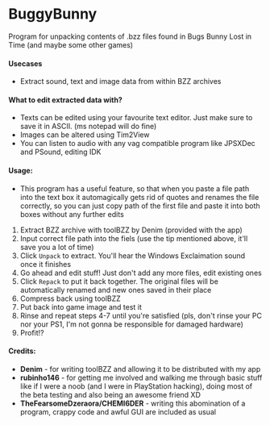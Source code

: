 # BuggyBunny
Program for unpacking contents of .bzz files found in Bugs Bunny Lost in Time (and maybe some other games)

#### Usecases
* Extract sound, text and image data from within BZZ archives

#### What to edit extracted data with?
* Texts can be edited using your favourite text editor. Just make sure to save it in ASCII. (ms notepad will do fine)
* Images can be altered using Tim2View
* You can listen to audio with any vag compatible program like JPSXDec and PSound, editing IDK

#### Usage:
* This program has a useful feature, so that when you paste a file path into the text box it automagically gets rid of quotes and renames the file correctly, so you can just copy path of the first file and paste it into both boxes without any further edits
1. Extract BZZ archive with toolBZZ by Denim (provided with the app)
2. Input correct file path into the fiels (use the tip mentioned above, it'll save you a lot of time)
3. Click `Unpack` to extract. You'll hear the Windows Exclaimation sound once it finishes
4. Go ahead and edit stuff! Just don't add any more files, edit existing ones
5. Click `Repack` to put it back together. The original files will be automatically renamed and new ones saved in their place
6. Compress back using toolBZZ
7. Put back into game image and test it
8. Rinse and repeat steps 4-7 until you're satisfied (pls, don't rinse your PC nor your PS1, I'm not gonna be responsible for damaged hardware)
9. Profit!?

#### Credits:
* __Denim__ - for writing toolBZZ and allowing it to be distributed with my app
* __rubinho146__ - for getting me involved and walking me through basic stuff like if I were a noob (and I were in PlayStation hacking), doing most of the beta testing and also being an awesome friend XD
* __TheFearsomeDzeraora/CHEMI6DER__ - writing this abomination of a program, crappy code and awful GUI are included as usual
